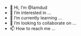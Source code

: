 - 👋 Hi, I’m @Iamdud
- 👀 I’m interested in ...
- 🌱 I’m currently learning ...
- 💞️ I’m looking to collaborate on ...
- 📫 How to reach me ...

<!---
Iamdud/Iamdud is a ✨ special ✨ repository because its `README.md` (this file) appears on your GitHub profile.
You can click the Preview link to take a look at your changes.
--->
